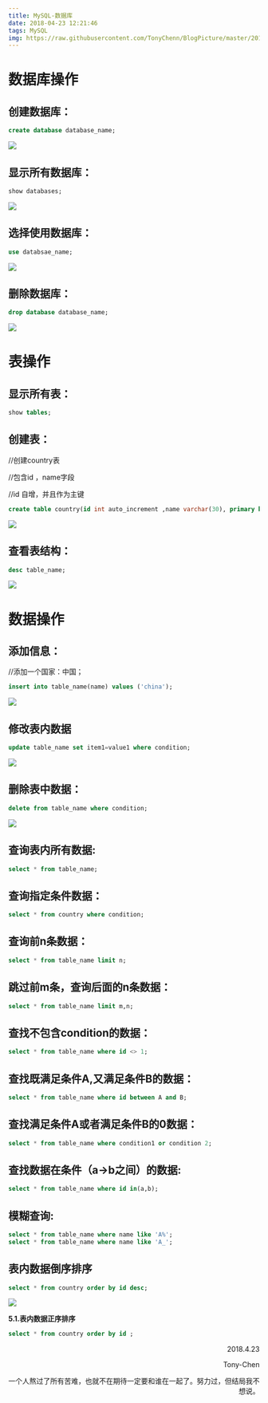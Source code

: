 ```yaml
---
title: MySQL-数据库
date: 2018-04-23 12:21:46
tags: MySQL
img: https://raw.githubusercontent.com/TonyChenn/BlogPicture/master/2017/11.06/Mysql.png
---
```


# 数据库操作
## 创建数据库：
```sql
create database database_name;
```
![](https://raw.githubusercontent.com/TonyChenn/BlogPicture/master/2018/04.23/create.jpg)


## 显示所有数据库：
```sql
show databases;
```
![](https://raw.githubusercontent.com/TonyChenn/BlogPicture/master/2018/04.23/showall.jpg)


## 选择使用数据库：
```sql
use databsae_name;
```
![](https://raw.githubusercontent.com/TonyChenn/BlogPicture/master/2018/04.23/select.jpg)


## 删除数据库：
```sql
drop database database_name;
```
![](https://raw.githubusercontent.com/TonyChenn/BlogPicture/master/2018/04.23/delete.jpg)


# 表操作
## 显示所有表：
```sql
show tables;
```
## 创建表：

//创建country表

//包含id ，name字段

//id 自增，并且作为主键
```sql
create table country(id int auto_increment ,name varchar(30), primary key(id) );  
```
![](https://raw.githubusercontent.com/TonyChenn/BlogPicture/master/2018/04.23/createtable.jpg)


## 查看表结构：
```sql
desc table_name;
```
![](https://raw.githubusercontent.com/TonyChenn/BlogPicture/master/2018/04.23/tablestruct.jpg)


# 数据操作

## 添加信息：

//添加一个国家：中国；
```sql
insert into table_name(name) values ('china');
```
![](https://raw.githubusercontent.com/TonyChenn/BlogPicture/master/2018/04.23/add.jpg)


## 修改表内数据
```sql
update table_name set item1=value1 where condition;
```
![](https://raw.githubusercontent.com/TonyChenn/BlogPicture/master/2018/04.23/edit.jpg)


## 删除表中数据：
```sql
delete from table_name where condition;
```
![](https://raw.githubusercontent.com/TonyChenn/BlogPicture/master/2018/04.23/deletetable.jpg)

## 查询表内所有数据:
```sql
select * from table_name;
```
## 查询指定条件数据：
```sql
select * from country where condition;
```
## 查询前n条数据：
```sql
select * from table_name limit n;  
```

## 跳过前m条，查询后面的n条数据：
```sql
select * from table_name limit m,n;
```
## 查找不包含condition的数据：
```sql
select * from table_name where id <> 1;  
```

## 查找既满足条件A,又满足条件B的数据：
```sql
select * from table_name where id between A and B;  
```

## 查找满足条件A或者满足条件B的0数据：
```sql
select * from table_name where condition1 or condition 2;  
```

## 查找数据在条件（a->b之间）的数据:
```sql
select * from table_name where id in(a,b);  
```

## 模糊查询:
```sql
select * from table_name where name like 'A%';  
select * from table_name where name like 'A_';  
```

## 表内数据倒序排序
```sql
select * from country order by id desc;  
```

![](https://raw.githubusercontent.com/TonyChenn/BlogPicture/master/2018/04.23/desc.jpg)

**5.1.表内数据正序排序**  
```sql
select * from country order by id ;  
```
<div align="right">
2018.4.23

Tony-Chen

一个人熬过了所有苦难，也就不在期待一定要和谁在一起了。努力过，但结局我不想说。
</div>
